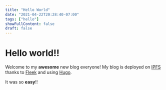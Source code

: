 ```yaml
---
title: "Hello World"
date: "2021-04-22T20:28:40-07:00"
tags: ["hello"]
showFullContent: false
draft: false
---
```


# Hello world!!

Welcome to my **awesome** new blog everyone! My blog is deployed on [IPFS](https://ipfs.io) thanks to [Fleek](https://fleek.co) and using [Hugo](https://http://gohugo.io/).

It was so **easy**!!